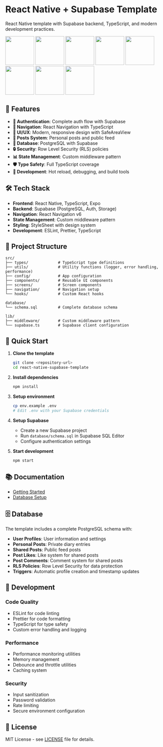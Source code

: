 # React Native + Supabase Template

 React Native template with Supabase backend, TypeScript, and modern development practices.
 
<img src="https://github.com/user-attachments/assets/d1747c5e-da1b-4118-9ae4-1e0b952e0d6a" width="90" />
<img src="https://github.com/user-attachments/assets/6ed5b4f9-7abb-4d16-89b6-b9ffe120706b" width="90" />
<img src="https://github.com/user-attachments/assets/b0549796-54cc-41f2-916c-28ee288f0616" width="90" />
<img src="https://github.com/user-attachments/assets/22215693-69e9-4bc5-bbc1-c77e43a0a43f" width="90" />
<img src="https://github.com/user-attachments/assets/eff43354-fe5b-4c4a-bbf6-0bc2cb3968d7" width="90" />
<img src="https://github.com/user-attachments/assets/5b1bc62a-7acd-4149-884b-fd031e94732a" width="90" />
<img src="https://github.com/user-attachments/assets/607c2038-631e-4350-83c8-c7552eecd52f" width="90" />
<img src="https://github.com/user-attachments/assets/b5eca834-e55d-419f-a53d-c90164cb6ed5" width="90" />

## 🚀 Features

- **🔐 Authentication**: Complete auth flow with Supabase
- **📱 Navigation**: React Navigation with TypeScript
- **🎨 UI/UX**: Modern, responsive design with SafeAreaView
- **📝 Posts System**: Personal posts and public feed
- **💾 Database**: PostgreSQL with Supabase
- **🔒 Security**: Row Level Security (RLS) policies
- **📊 State Management**: Custom middleware pattern
- **🛡️ Type Safety**: Full TypeScript coverage
- **🔧 Development**: Hot reload, debugging, and build tools

## 🛠️ Tech Stack

- **Frontend**: React Native, TypeScript, Expo
- **Backend**: Supabase (PostgreSQL, Auth, Storage)
- **Navigation**: React Navigation v6
- **State Management**: Custom middleware pattern
- **Styling**: StyleSheet with design system
- **Development**: ESLint, Prettier, TypeScript

## 📁 Project Structure

```
src/
├── types/             # TypeScript type definitions
├── utils/             # Utility functions (logger, error handling, performance)
├── config/            # App configuration
├── components/        # Reusable UI components
├── screens/           # Screen components
├── navigation/        # Navigation setup
└── hooks/             # Custom React hooks

database/
└── schema.sql         # Complete database schema

lib/
├── middleware/        # Custom middleware pattern
└── supabase.ts        # Supabase client configuration
```

## 🚀 Quick Start

1. **Clone the template**

   ```bash
   git clone <repository-url>
   cd react-native-supabase-template
   ```

2. **Install dependencies**

   ```bash
   npm install
   ```

3. **Setup environment**

   ```bash
   cp env.example .env
   # Edit .env with your Supabase credentials
   ```

4. **Setup Supabase**

   - Create a new Supabase project
   - Run `database/schema.sql` in Supabase SQL Editor
   - Configure authentication settings

5. **Start development**
   ```bash
   npm start
   ```

## 📚 Documentation

- [Getting Started](./docs/development/getting-started.md)
- [Database Setup](./docs/database/setup.md)

## 🗄️ Database

The template includes a complete PostgreSQL schema with:

- **User Profiles**: User information and settings
- **Personal Posts**: Private diary entries
- **Shared Posts**: Public feed posts
- **Post Likes**: Like system for shared posts
- **Post Comments**: Comment system for shared posts
- **RLS Policies**: Row Level Security for data protection
- **Triggers**: Automatic profile creation and timestamp updates

## 🔧 Development

### Code Quality

- ESLint for code linting
- Prettier for code formatting
- TypeScript for type safety
- Custom error handling and logging

### Performance

- Performance monitoring utilities
- Memory management
- Debounce and throttle utilities
- Caching system

### Security

- Input sanitization
- Password validation
- Rate limiting
- Secure environment configuration


## 📄 License

MIT License - see [LICENSE](LICENSE) file for details.
